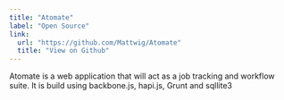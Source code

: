 ```yaml
---
title: "Atomate"
label: "Open Source"
link:
  url: "https://github.com/Mattwig/Atomate"
  title: "View on Github"
---
```

Atomate is a web application that will act as a job tracking and workflow suite. It is build using backbone.js, hapi.js, Grunt and sqllite3
